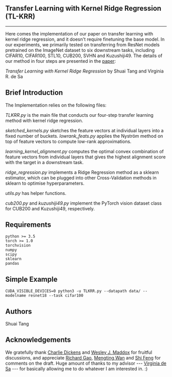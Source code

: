 ## Transfer Learning with Kernel Ridge Regression (TL-KRR)
---------------------------------------------------------

Here comes the implementation of our paper on transfer learning with kernel ridge regression, and it doesn't require finetuning the base model. 
In our experiments, we primarily tested on transferring from ResNet models pretrained on the ImageNet dataset to six downstream tasks, including CIFAR10, CIFAR100, STL10, CUB200, SVHN and Kuzushiji49.
The details of our method in four steps are presented in the [paper](https://arxiv.org/pdf/2006.06791.pdf):

*Transfer Learning with Kernel Ridge Regression*
by Shuai Tang and Virginia R. de Sa

## Brief Introduction
The Implementation relies on the following files:

*TLKRR.py* is the main file that conducts our four-step transfer learning method with kernel ridge regression.

*sketched_kernels.py* sketches the feature vectors at individual layers into a fixed number of buckets.
*lowrank_feats.py* applies the Nyström method on top of feature vectors to compute low-rank approximations.

*learning_kernel_alignment.py* computes the optimal convex combination of feature vectors from individual layers that gives the highest alignment score with the target in a downstream task.

*ridge_regression.py* implements a Ridge Regression method as a sklearn estimator, which can be plugged into other Cross-Validation methods in sklearn to optimise hyperparameters.

*utils.py* has helper functions.

*cub200.py* and *kuzushiji49.py* implement the PyTorch vision dataset class for CUB200 and Kuzushiji49, respectively.

## Requirements
```
python >= 3.5
torch >= 1.0
torchvision
numpy
scipy
sklearn
pandas
```

## Simple Example
```
CUDA_VISIBLE_DEVICES=0 python3 -u TLKRR.py --datapath data/ --modelname resnet18 --task cifar100 
```

## Authors  
Shuai Tang

## Acknowledgements
We gratefully thank [Charlie Dickens](https://c-dickens.github.io/) and [Wesley J. Maddox](https://wjmaddox.github.io/) for fruitful discussions, and appreciate [Richard Gao](http://www.rdgao.com/), [Mengting Wan](https://mengtingwan.github.io/) and [Shi Feng](http://users.umiacs.umd.edu/~shifeng/) for comments on the draft. 
Huge amount of thanks to my advisor --- [Virginia de Sa](http://www.cogsci.ucsd.edu/~desa/) --- for basically allowing me to do whatever I am interested in. :)  
